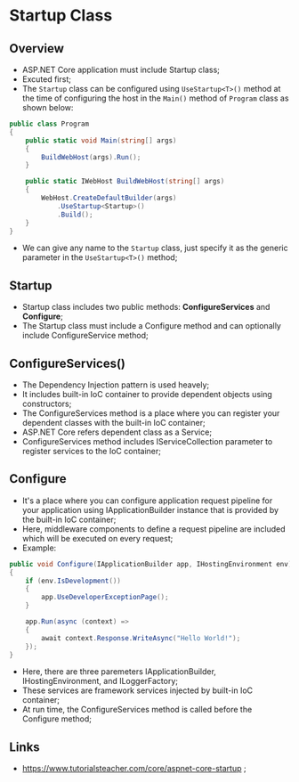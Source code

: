 # Startup Class

## Overview

- ASP.NET Core application must include Startup class;
- Excuted first;
- The `Startup` class can be configured using `UseStartup<T>()` method at the time of configuring the host in the `Main()` method of `Program` class as shown below:

```c#
public class Program
{
    public static void Main(string[] args)
    {
        BuildWebHost(args).Run();
    }

    public static IWebHost BuildWebHost(string[] args)
    {
        WebHost.CreateDefaultBuilder(args)
            .UseStartup<Startup>()
            .Build();
    }
}
```

- We can give any name to the `Startup` class, just specify it as the generic parameter in the `UseStartup<T>()` method;

## Startup

- Startup class includes two public methods: **ConfigureServices** and **Configure**;
- The Startup class must include a Configure method and can optionally include ConfigureService method;

## ConfigureServices()

- The Dependency Injection pattern is used heavely;
- It includes built-in IoC container to provide dependent objects using constructors;
- The ConfigureServices method is a place where you can register your dependent classes with the built-in IoC container;
- ASP.NET Core refers dependent class as a Service;
- ConfigureServices method includes IServiceCollection parameter to register services to the IoC container;

## Configure

- It's a place where you can configure application request pipeline for your application using IApplicationBuilder instance that is provided by the built-in IoC container;
- Here, middleware components to define a request pipeline are included which will be executed on every request;
- Example:

```c#
public void Configure(IApplicationBuilder app, IHostingEnvironment env)
{
    if (env.IsDevelopment())
    {
        app.UseDeveloperExceptionPage();
    }

    app.Run(async (context) =>
    {
        await context.Response.WriteAsync("Hello World!");
    });
}
```

- Here, there are three paremeters IApplicationBuilder, IHostingEnvironment, and ILoggerFactory;
- These services are framework services injected by built-in IoC container;
- At run time, the ConfigureServices method is called before the Configure method;

## Links

- <https://www.tutorialsteacher.com/core/aspnet-core-startup> ;
